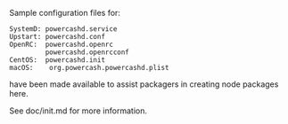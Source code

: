 Sample configuration files for:
```
SystemD: powercashd.service
Upstart: powercashd.conf
OpenRC:  powercashd.openrc
         powercashd.openrcconf
CentOS:  powercashd.init
macOS:    org.powercash.powercashd.plist
```
have been made available to assist packagers in creating node packages here.

See doc/init.md for more information.
